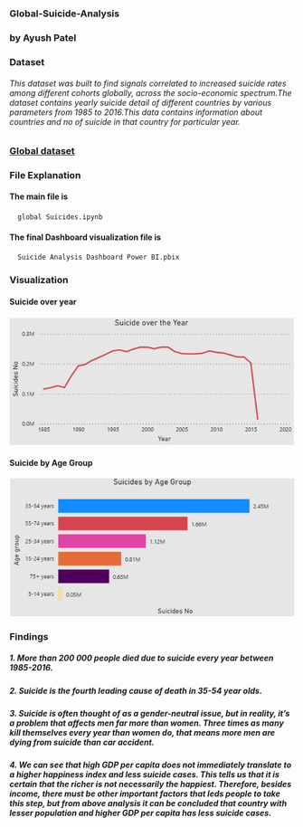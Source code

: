 ### Global-Suicide-Analysis

### by Ayush Patel

### Dataset
######    This dataset was built to find signals correlated to increased suicide rates among different cohorts globally, across the socio-economic spectrum.The dataset contains yearly suicide detail of different countries by various parameters from 1985 to 2016.This data contains information about countries and no of suicide in that country for particular year.

### [Global dataset](https://www.kaggle.com/russellyates88/suicide-rates-overview-1985-to-2016)
### File Explanation    
#### The main file is 
      global Suicides.ipynb
#### The final Dashboard visualization file is
      Suicide Analysis Dashboard Power BI.pbix

### Visualization

#### Suicide over year
![alt text](https://github.com/payush624/Global-Suicide-Analysis/blob/main/suicide_over_year.PNG)

#### Suicide by Age Group
![alt text](https://github.com/payush624/Global-Suicide-Analysis/blob/main/Suicide_by_age_group.PNG)


### Findings
#####     1. More than 200 000 people died due to suicide every year between 1985-2016.
#####     2. Suicide is the fourth leading cause of death in 35-54 year olds. 
#####     3. Suicide is often thought of as a gender-neutral issue, but in reality, it’s a problem that affects men far more than women. Three times as many                      kill themselves every year than women do, that means more men are dying from suicide than car accident.
#####     4. We can see that high GDP per capita does not immediately translate to a higher happiness index and less suicide cases. This tells us that it is certain              that the richer is not necessarily the happiest. Therefore, besides income, there must be other important factors that leds people to take this step,                but from above analysis it can be concluded that country with lesser population and higher GDP per capita has less suicide cases.

        
    

